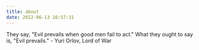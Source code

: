 ```yaml
---
title: about
date: 2022-06-13 16:57:31
---
```


They say, "Evil prevails when good men fail to act."
What they ought to say is, "Evil prevails." - Yuri Orlov, Lord of War
